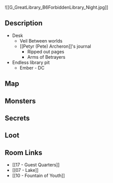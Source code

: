 ![[G_GreatLibrary_B6ForbiddenLibrary_Night.jpg]]
## Description

* Desk
	* Veil Between worlds
	* [[Petyr (Pete) Archeron]]'s journal
		* Ripped out pages
		* Arms of Betrayers
 * Endless library pit
	 * Ember - DC 
## Map

## Monsters

## Secrets

## Loot

## Room Links

*  [[17 - Guest Quarters]]
*  [[07 - Lake]]
*  [[10 - Fountain of Youth]]